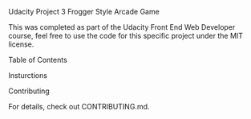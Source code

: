 Udacity Project 3 Frogger Style Arcade Game

This was completed as part of the Udacity Front End Web Developer course, feel free to use the code for this specific project under the MIT license.

Table of Contents


Insturctions



Contributing


For details, check out CONTRIBUTING.md.


